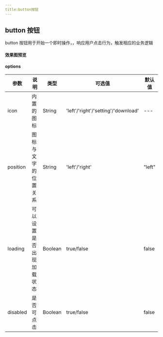 ```yaml
---
title:button按钮
---
```

## button 按钮
button 按钮用于开始一个即时操作，，响应用户点击行为，触发相应的业务逻辑

#### 效果图预览


<button-demo></button-demo>

#### options
|参数|说明|类型|可选值|默认值
|------|---------------|---------|---------|---------|
|icon|内置的图标|String|'left'/'right'/'setting'/'download'|---
|position|图标与文字的位置关系|String|'left'/'right' |"left"
|loading|可以设置是否出现加载状态|Boolean|true/false|false
|disabled|是否可点击|Boolean|true/false|false
